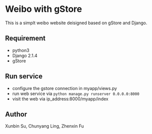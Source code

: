 # Weibo with gStore

This is a simplt weibo website deisigned based on gStore and Django.

## Requirement
- python3
- Django 2.1.4
- gStore

## Run service
- configure the gstore connection in myapp/views.py
- run web service via ``` python manage.py runserver 0.0.0.0:8000 ```
- visit the web via ip_address:8000/myapp/index

## Author
Xunbin Su, Chunyang Ling, Zhenxin Fu
